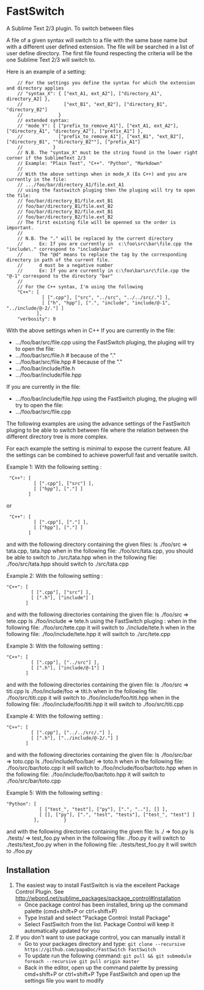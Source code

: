 FastSwitch
==========

A Sublime Text 2/3 plugin. To switch between files

A file of a given syntax will switch to a file with the same base name but with a different user defined extension.
The file will be searched in a list of user define directory. The first file found respecting the criteria will be the one Sublime Text 2/3 will switch to.

Here is an example of a setting:
```
    // For the settings you define the syntax for which the extension and directory applies
    // "syntax_X": { ["ext_A1, ext_A2"], ["directory_A1", directory_A2] },
    //               ["ext_B1", "ext_B2"], ["directory_B1", "directory_B2"]
    //             }
    // extended syntax:
    // "mode_Y": { ["prefix_to_remove_A1"], ["ext_A1, ext_A2"], ["directory_A1", "directory_A2"], ["prefix_A1"] },
    //             ["prefix_to_remove_A1"], ["ext_B1", "ext_B2"], ["directory_B1", ""directory_B2""], ["prefix_A1"]
    //           }
    // N.B. The "syntax_X" must be the string found in the lower right corner if the SublimeText 2/3
    // Example: "Plain Text", "C++". "Python", "Markdown"
    //
    // With the above settings when in mode_X (Ex C++) and you are currently in the file:
    // .../foo/bar/directory_A1/file.ext_A1
    // using the fastswitch pluging then the pluging will try to open the file:
    // foo/bar/directory_B1/file.ext_B1
    // foo/bar/directory_B1/file.ext_B2
    // foo/bar/directory_B2/file.ext_B1
    // foo/bar/directory_B2/file.ext_B2
    // The first existing file will be openned so the order is important.
    //
    // N.B. The "." will be replaced by the current directory
    //      Ex: If you are currently in  c:\foo\src\bar\file.cpp the "include\." correspond to "include\bar"
    //      The "@d" means to replace the tag by the corresponding directory in path of the current file.
    //      d must be a negative number
    //      Ex: If you are currently in c:\foo\bar\src\file.cpp the "@-1" correspond to the directory "bar"
    //
    // For the C++ syntax, I'm using the following
    "C++": [
             [ [".cpp"], ["src", "../src", "../../src/."] ],
             [ ["h", "hpp"], [".", "include", "include/@-1", "../include/@-2/."] ]
           ],
    "verbosity": 0
```
With the above settings when in C++
If you are currently in the file:
  * .../foo/bar/src/file.cpp
using the FastSwitch pluging, the pluging will try to open the file:
  * .../foo/bar/src/file.h                    # because of the "."
  * .../foo/bar/src/file.hpp                  # because of the "."
  * .../foo/bar/include/file.h
  * .../foo/bar/include/file.hpp

If you are currently in the file:
  * .../foo/bar/include/file.hpp
using the FastSwitch pluging, the pluging will try to open the file:
  * .../foo/bar/src/file.cpp


The following examples are using the advance settings of the FastSwitch pluging to be able to switch between file
where the relation between the different directory tree is more complex.

For each example the setting is minimal to expose the current feature. All the settings can be combined to achieve
powerfull fast and versatile switch.

Example 1:
With the following setting :
```
 "C++": [
          [ [".cpp"], ["src"] ],
          [ ["hpp"], ["."] ]
        ]
```
 or
```
 "C++": [
          [ [".cpp"], ["."] ],
          [ ["hpp"], ["."] ]
        ]
```
and with the following directory containing the given files:
ls ./foo/src => tata.cpp, tata.hpp
when in the following file: ./foo/src/tata.cpp, you should be able to switch to ./src/tata.hpp
when in the following file: ./foo/src/tata.hpp should switch to ./src/tata.cpp

Example 2:
With the following setting :
```
"C++": [
         [ [".cpp"], ["src"] ],
         [ [".h"], ["include"] ]
       ]
```
and with the following directories containing the given file:
ls ./foo/src => tete.cpp
ls ./foo/include => tete.h
using the FastSwitch pluging :
when in the following file: ./foo/src/tete.cpp it will switch to ./include/tete.h
when in the following file: ./foo/include/tete.hpp it will switch to ./src/tete.cpp

Example 3:
With the following setting :
```
"C++": [
         [ [".cpp"], ["../src"] ],
         [ [".h"], ["include/@-1"] ]
       ]
```
and with the following directories containing the given file:
ls ./foo/src => titi.cpp
ls ./foo/include/foo => titi.h
when in the following file: ./foo/src/titi.cpp it will switch to ./foo/include/foo/titi.hpp
when in the following file: ./foo/include/foo/titi.hpp it will switch to ./foo/src/titi.cpp

Example 4:
With the following setting :
```
"C++": [
         [ [".cpp"], ["../../src/."] ],
         [ [".h"], ["../include/@-2/."] ]
       ]
```
and with the following directories containing the given file:
ls ./foo/src/bar => toto.cpp
ls ./foo/include/foo/bar/ => toto.h
when in the following file: ./foo/src/bar/toto.cpp it will switch to ./foo/include/foo/bar/toto.hpp
when in the following file: ./foo/include/foo/bar/toto.hpp it will switch to ./foo/src/bar/toto.cpp

Example 5:
With the following setting :
```
"Python": [
            [ ["test_", "test"], ["py"], [".", ".."], [] ],
            [ [], ["py"], [".", "test", "tests"], ["test_", "test"] ]
          ],         }
```
and with the following directories containing the given file:
ls ./ => foo.py
ls ./tests/ => test_foo.py
when in the following file: ./foo.py it will switch to ./tests/test_foo.py
when in the following file: ./tests/test_foo.py it will switch to ./foo.py


Installation
------------

1. The easiest way to install FastSwitch is via the excellent Package Control Plugin.
   See http://wbond.net/sublime_packages/package_control#Installation
   * Once package control has been installed, bring up the command palette (cmd+shift+P or ctrl+shift+P)
   * Type Install and select "Package Control: Install Package"
   * Select FastSwitch from the list. Package Control will keep it automatically updated for you
2. If you don't want to use package control, you can manually install it
   * Go to your packages directory and type:
   ```git clone --recursive https://github.com/papaDoc/FastSwitch FastSwitch ```
   * To update run the following command:
   ```git pull && git submodule foreach --recursive git pull origin master```
   * Back in the editor, open up the command palette by pressing cmd+shift+P or ctrl+shift+P
   Type FastSwitch and open up the settings file you want to modify


